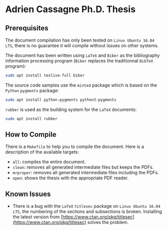 # Adrien Cassagne Ph.D. Thesis

## Prerequisites

The document compilation has only been tested on `Linux Ubuntu 16.04 LTS`, there
is no guarantee it will compile without issues on other systems.

The document has been written using `LaTeX` and `Biber` as the bibliography
information processing program (`Biber` replaces the traditionnal `BibTeX`
program):

```bash
sudo apt install texlive-full biber
```

The source code samples use the `minted` package which is based on the `Python`
`pygments` package:

```bash
sudo apt install python-pygments python3-pygments
```

<!-- Some of the figures are generated with `Gnuplot`, `XFig` and `Inkscape`:

```bash
sudo apt install gnuplot xfig inkscape
``` -->

`rubber` is used as the building system for the `LaTeX` documents:

```bash
sudo apt install rubber
```

## How to Compile

There is a `Makefile` to help you to compile the document. Here is a description
of the available targets:

- `all`: compiles the entire document.
- `clean`: removes all generated intermediate files but keeps the PDFs.
- `mrproper`: removes all generated intermediate files including the PDFs.
- `open`: shows the thesis with the appropriate PDF reader.

## Known Issues

- There is a bug with the `LaTeX` `titlesec` package on
`Linux Ubuntu 16.04 LTS`, the numbering of the sections and subsections is
broken. Installing the latest version from [https://www.ctan.org/pkg/titlesec](https://www.ctan.org/pkg/titlesec)
solves the problem.

<!-- ## Plan of the Thesis

[Follow this link.](plan.md) -> outdated now :-( -->